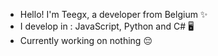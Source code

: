 - Hello! I'm Teegx, a developer from Belgium ✨
- I develop in : JavaScript, Python and C# 🖥️
- Currently working on nothing 😔

<!--- lmao --->
